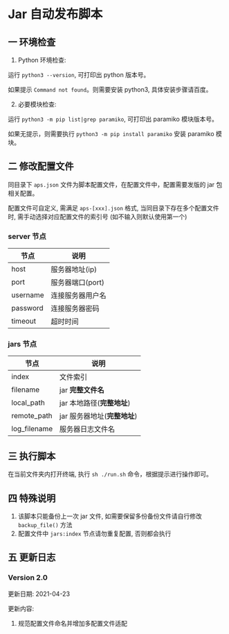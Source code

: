 # Jar 自动发布脚本

## 一 环境检查

1. Python 环境检查:

运行 `python3 --version`, 可打印出 python 版本号。

如果提示 `Command not found`。则需要安装 python3, 具体安装步骤请百度。

2. 必要模块检查:

运行 `python3 -m pip list|grep paramiko`, 可打印出 paramiko 模块版本号。

如果无提示，则需要执行 `python3 -m pip install paramiko` 安装 paramiko 模块。

## 二 修改配置文件

同目录下 `aps.json` 文件为脚本配置文件，在配置文件中，配置需要发版的 jar 包相关配置。

配置文件可自定义, 需满足 `aps-[xxx].json` 格式, 当同目录下存在多个配置文件时, 需手动选择对应配置文件的索引号 (如不输入则默认使用第一个)

### server 节点

| 节点 | 说明 |
| --- | --- |
| host | 服务器地址(ip) |
| port | 服务器端口(port) |
| username | 连接服务器用户名 |
| password | 连接服务器密码 |
| timeout | 超时时间 |

### jars 节点

| 节点 | 说明 |
| --- | --- |
| index | 文件索引 |
| filename | jar **完整文件名** |
| local_path | jar 本地路径(**完整地址**) |
| remote_path | jar 服务器地址(**完整地址**) |
| log_filename | 服务器日志文件名 |

## 三 执行脚本

在当前文件夹内打开终端, 执行 `sh ./run.sh` 命令，根据提示进行操作即可。

## 四 特殊说明

1. 该脚本只能备份上一次 jar 文件, 如需要保留多份备份文件请自行修改 `backup_file()` 方法
2. 配置文件中 `jars:index` 节点请勿重复配置, 否则都会执行

## 五 更新日志

### Version 2.0

更新日期: 2021-04-23

更新内容:
1. 规范配置文件命名并增加多配置文件适配
